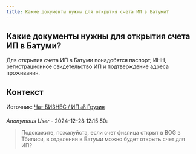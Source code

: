```yaml
---
title: Какие документы нужны для открытия счета ИП в Батуми?
---
```


## Какие документы нужны для открытия счета ИП в Батуми?

Для открытия счета ИП в Батуми понадобятся паспорт, ИНН, регистрационное свидетельство ИП и подтверждение адреса проживания.

## Контекст

Источник: [Чат БИЗНЕС / ИП 💰 Грузия](https://t.me/ip_ge)

_Anonymous User_ - 2024-12-28 12:15:50:

> Подскажите, пожалуйста, если счет физлица открыт в BOG в Тбилиси, в отделении в Батуми можно будет открыть счет для ИП?
